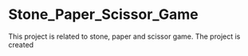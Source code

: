 # Stone_Paper_Scissor_Game
This project is related to stone, paper and scissor game.
The project is created
